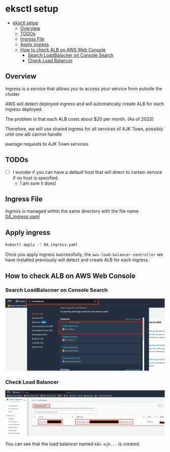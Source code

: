 # eksctl setup

<!-- TOC -->

- [eksctl setup](#eksctl-setup)
  - [Overview](#overview)
  - [TODOs](#todos)
  - [Ingress File](#ingress-file)
  - [Apply ingress](#apply-ingress)
  - [How to check ALB on AWS Web Console](#how-to-check-alb-on-aws-web-console)
    - [Search LoadBalacner on Console Search](#search-loadbalacner-on-console-search)
    - [Check Load Balancer](#check-load-balancer)

<!-- /TOC -->

<!-- /TOC -->

## Overview

Ingress is a service that allows you to access your service from outside the cluster.

AWS will detect deployed ingress and will automatically create ALB for each ingress deployed.

The problem is that each ALB costs about $20 per month. (As of 2023)

Therefore, we will use shared ingress for all services of AJK Town, possibly until one alb cannot handle

average requests to AJK Town services.

## TODOs

- [ ] I wonder if you can have a default host that will direct to certain service if no host is specified.
  - I am sure it does!

## Ingress File

Ingress is managed within the same directory with the file name [04_ingress.yaml](./04_ingress.yaml)


## Apply ingress

```sh
kubectl apply -f 04_ingress.yaml
```

Once you apply ingress successfully, the `aws-load-balancer-controller` we have installed previously will detect and create ALB for each ingress.

## How to check ALB on AWS Web Console

### Search LoadBalacner on Console Search
![Search LoadBalancer on Console Search](./assets/search_load_balancer_on_aws_console.png)


### Check Load Balancer
![created load balancer](./assets/created_load_balancer.png)

You can see that the load balancer named `k8s-ajk...` is created.